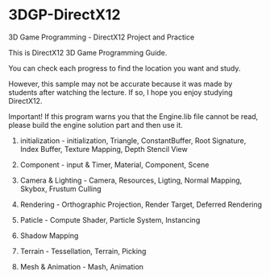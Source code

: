 # 3DGP-DirectX12

3D Game Programming - DirectX12 Project and Practice

This is DirectX12 3D Game Programming Guide.

You can check each progress to find the location you want and study.

However, this sample may not be accurate because it was made by students after watching the lecture. If so, I hope you enjoy studying DirectX12.

Important! If this program warns you that the Engine.lib file cannot be read, please build the engine solution part and then use it.

1. initialization - initialization, Triangle, ConstantBuffer, Root Signature, Index Buffer, Texture Mapping, Depth Stencil View

2. Component - input & Timer, Material, Component, Scene

3. Camera & Lighting - Camera, Resources, Ligting, Normal Mapping, Skybox, Frustum Culling

4. Rendering - Orthographic Projection, Render Target, Deferred Rendering

5. Paticle - Compute Shader, Particle System, Instancing

6. Shadow Mapping

7. Terrain - Tessellation, Terrain, Picking

8. Mesh & Animation - Mash, Animation

